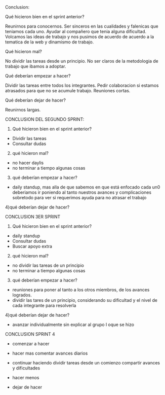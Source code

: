Conclusion:

Qué hicieron bien en el sprint anterior?

Reunirnos para conocernos.
Ser sinceros en las cualidades y falenicas que teniamos cada uno.
Ayudar al compañero que tenia alguna dificultad.
Volcamos las ideas de trabajo y nos pusimos de acuerdo de acuerdo a la tematica de la web y dinamismo de trabajo.


Qué hicieron mal?

No dividir las tareas desde un principio.
No ser claros de la metodologia de trabajo que ibamos a adoptar.


Qué deberían empezar a hacer? 

Dividir las tareas entre todos los integrantes.
Pedir colaboracion si estamos atrasados para que no se acumule trabajo.
Reuniones cortas.



Qué deberían dejar de hacer?

Reunirnos largas. 

CONCLUSION DEL SEGUNDO SPRINT:

1) Qué hicieron bien en el sprint anterior?

* Dividir las tareas
* Consultar dudas


2) qué hicieron mal?
* no hacer daylis
* no terminar a tiempo algunas cosas


3) qué deberían empezar a hacer? 
* daily standup, mas alla de que sabemos en que está enfocado cada un0
deberiamos ir poniendo al tanto nuestros avances y complicaciones sobretodo para 
ver si requerimos ayuda para no atrasar el trabajo



4)qué deberían dejar de hacer?

CONCLUSION 3ER SPRINT

1) Qué hicieron bien en el sprint anterior?

* daily standup
* Consultar dudas
* Buscar apoyo extra


2) qué hicieron mal?
* no dividir las tareas de un principio
* no terminar a tiempo algunas cosas


3) qué deberían empezar a hacer? 

* reuniones para poner al tanto a los otros miembros, de los avances logrados.
* dividir las tares de un principio, considerando su dificultad y el nivel de cada integrante para resolverla

4)qué deberían dejar de hacer?

* avanzar individualmente sin explicar al grupo l oque se hizo

CONCLUSION SPRINT 4

* comenzar a hacer


* hacer mas 
comentar avances diarios


* continuar haciendo
dividir tareas desde un comienzo
compartir avances y dificultades


* hacer menos



* dejar de hacer
















